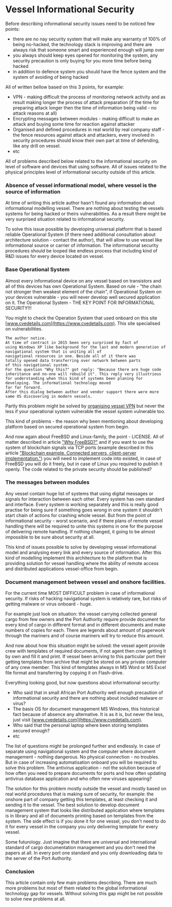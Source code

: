 # Vessel Informational Security

Before describing informational security issues need to be noticed few points:

* there are no nay security system that will make any warranty of 100% of being no-hacked, the technology stack is improving and there are always risk that someone smart and experienced enough will jump over
* you always should keep eyes opened for monitoring the system, any security precaution is only buying for you more time before being hacked
* in addition to defence system you should have the fence system and the system of avoiding of being hacked

All of written bellow based on this 3 points, for example:

* VPN - making difficult the process of monitoring network activity and as result making longer the process of attack preparation (if the time for preparing attack longer then the time of information being valid - no attack reasons at all)
* Encrypting messages between modules - making difficult to make an attack and buying some time for reaction against attacker
* Organised and defined procedures in real world by real company staff - the fence resources against attack and attackers, every involved in security procedures should know their own part at time of defending, like any drill on vessel.
* etc 

All of problems described below related to the informational security on level of software and devices that using software. All of issues related to the physical principles level of informational security outside of this article.

### Absence of vessel informational model, where vessel is the source of information

At time of writing this article author hasn't found any information about informational modelling vessel. There are nothing about testing the vessels systems for being hacked or theirs vulnerabilities. As a result there might be very surprised situation related to informational security.

To solve this issue possible by developing universal platform that is based reliable Operational System (if there need additional consultation about architecture solution - contact the author), that will allow to use vessel like informational source or carrier of information. The informational security procedures should be looped like endless process that including kind of R&D issues for every device located on vessel.

### Base Operational System

Almost every informational device on any vessel based on transistors and all of this devices has own Operational System. Based on rule - "the chain not stronger then weakest element of the chain", if Operational System on your devices vulnerable - you will never develop well secured application on it. The Operational System - THE KEY POINT FOR INFORMATIONAL SECURITY!!!

You might to check the Operation System that used onboard on this site [www.cvedetails.com](https://www.cvedetails.com). This site specialised on vulnerabilities.

```
The author notice.
At time of contract in 2015 been very surprised by fact of
using Windows XP like background for the last and modern generation of navigational system that is uniting all of
navigational resources in one. Beside all of it there was
totally opened data transferring over network between parts 
of this navigational system.
For the question "Why this?" got reply: "Because there are huge code inheritance and no-one will rebuild it". This reply very illustrious for understanding when this kind of systems been planing for developing. The informational technology moved
far far forward.
After this dialog between author and vendor support there were more same OS discovering in modern vessels.
```

Partly this problem might be solved by [organising vessel VPN](https://github.com/ArboreusSystems/arboreus_articles/blob/master/it_notice_for_mariners/organising_vessel_vpn/eng.organising_vessel_vpn.md) but never the less if your operational system vulnerable the vessel system vulnerable too.

This kind of problems - the reason why been mentioning about developing platform based on secured operational system from begin.

And now again about FreeBSD and Linux-family, the point - LICENSE. All of matter described in article ["Why FreeBSD?"](https://github.com/ArboreusSystems/arboreus_articles/blob/master/freebsd/why_freebsd/eng.why_freebsd.md) and if you want to use the system of blockchain signals via TCP ports (example described in this article ["Blockchain example. Connected servers, client-server implementation."](https://github.com/ArboreusSystems/arboreus_articles/blob/master/blockchain/bc_example_connected_servers/eng.bce_connected_servers.md)) you will need to implement code into existed, in case of FreeBSD you will do it freely, but in case of Linux you required to publish it openly. The code related to the private security should be published?

### The messages between modules 

Any vessel contain huge list of systems that using digital messages or signals for interaction between each other. Every system has own standard and interface. Every system is working separately and this is really good practise for being sure if something goes wrong in one system it shouldn't start chain of actions for crashing whole vessel. But from the point of informational security - worst scenario, and if there plans of remote vessel handling there will be required to unite this systems in one for the purpose of delivering remote handling. If nothing changed, it going to be almost impossible to be sure about security at all.

This kind of issues possible to solve by developing vessel informational model and analysing every link and every source of information. After this kind of modelling implement this architecture to the platform that is providing solution for vessel handling where the ability of remote access and distributed applications vessel-office from begin.

### Document management between vessel and onshore facilities.

For the current time MOST DIFFICULT problem in case of informational security. If risks of hacking navigational system is relatively rare, but risks of getting malware or virus onboard - huge.

For example just look on situation: the vessel carrying collected general cargo from few owners and the Port Authority require provide document for every kind of cargo in different format and in different documents and make numbers of copies for each. There are legends about amount of paperwork through the mariners and of course mariners will try to reduce this amount.

And now about how this situation might be solved: the vessel agent provide crew with templates of required documents, if not agent then crew getting it by own and fill it and print. If vessel been arriving to this particular port their getting templates from archive that might be stored on any private computer of any crew member. This kind of templates always in MS Word or MS Excel file format and transferring by copying it on Flash-drive.

Everything looking good, but now questions about informational security:

* Who said that in small African Port Authority well enough precaution of informational security and there are nothing about included malware or virus?
* The basis OS for document management MS Windows, this historical fact because of absence any alternative. It is as it is, but never the less, just visit [www.cvedetails.com](https://www.cvedetails.com).
* Who said that the personal laptop where been storing templates secured enough?
* etc

The list of questions might be prolonged further and endlessly. In case of separate using navigational system and the computer where document management - nothing dangerous. No physical connection - no troubles. But in case of increasing automatisation onboard you will be required to solve this problem. The antivirus application - not the solution because of how often you need to prepare documents for ports and how often updating antivirus database application and who often new viruses appearing?

The solution for this problem mostly outside the vessel and mostly based on real world procedures that is making sure of security, for example: the onshore part of company getting this templates, at least checking it and sending it to the vessel. The best solution to develop document management system that looks like distributed application where templates is in library and all of documents printing based on templates from the system. The side effect is if you done it for one vessel, you don't need to do it for every vessel in the company you only delivering template for every vessel.

Some futurology. Just imagine that there are universal and international standard of cargo documentation management and you don't need the papers at all. In every port one standard and you only downloading data to the server of the Port Authority.

### Conclusion

This article contain only few main problems describing. There are much more problems but most of them related to the global informational technology gap for vessels. Without solving this gap might be not possible to solve new problems at all.

